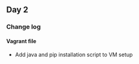 ## Day 2 ##

### Change log ###

#### Vagrant file ####
- Add java and pip installation script to VM setup
